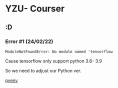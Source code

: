 # YZU- Courser

## :D

### Error #1 (24/02/22)

 `ModuleNotFoundError: No module named 'tensorflow`

Cause tensorflow only support python 3.6- 3.9

So we need to adjust our Python ver.

[pyenv](https://hackmd.io/@qxes4210/SJjJWEqLh "pyenv")
